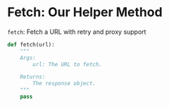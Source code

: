 # Fetch: Our Helper Method

`fetch`: Fetch a URL with retry and proxy support
```python
def fetch(url):
    """
    Args:
        url: The URL to fetch.

    Returns:
        The response object.
    """
    pass
```